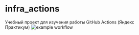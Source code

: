 # infra_actions
Учебный проект для изучения работы GitHub Actions (Яндекс Практикум)
![example workflow](https://github.com/<OWNER>/<REPOSITORY>/actions/workflows/<WORKFLOW_FILE>/badge.svg)
